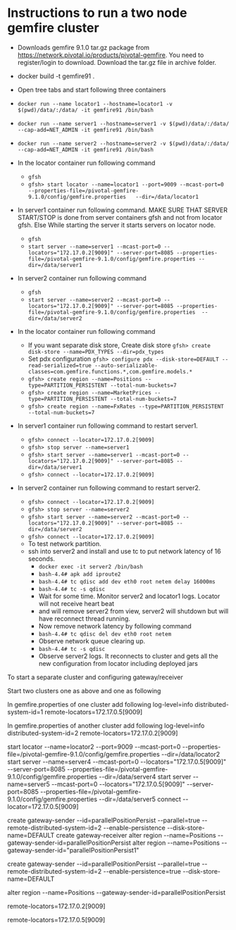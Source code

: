 # Instructions to run a two node gemfire cluster

* Downloads gemfire 9.1.0 tar.gz package from https://network.pivotal.io/products/pivotal-gemfire. You need to register/login to download. Download the tar.gz file in archive folder.
* docker build -t gemfire91 .
* Open tree tabs and start following three containers
* ```docker run --name locator1 --hostname=locator1 -v $(pwd)/data/:/data/ -it gemfire91 /bin/bash```
* ```docker run --name server1 --hostname=server1 -v $(pwd)/data/:/data/  --cap-add=NET_ADMIN -it gemfire91 /bin/bash```
* ```docker run --name server2 --hostname=server2 -v $(pwd)/data/:/data/ --cap-add=NET_ADMIN -it gemfire91 /bin/bash```
* In the locator container run following command
  + ```gfsh```
  + ```gfsh> start locator --name=locator1 --port=9009 --mcast-port=0 --properties-file=/pivotal-gemfire-9.1.0/config/gemfire.properties   --dir=/data/locator1```
* In server1 container run following command. MAKE SURE THAT SERVER START/STOP is done from server containers gfsh and not from locator gfsh. Else While starting the server it starts servers on locator node.
  + ```gfsh```
  + ```start server --name=server1 --mcast-port=0 --locators="172.17.0.2[9009]" --server-port=8085 --properties-file=/pivotal-gemfire-9.1.0/config/gemfire.properties --dir=/data/server1```
* In server2 container run following command
  + ```gfsh```
  + ```start server --name=server2 --mcast-port=0 --locators="172.17.0.2[9009]" --server-port=8085 --properties-file=/pivotal-gemfire-9.1.0/config/gemfire.properties  --dir=/data/server2```  
* In the locator container run following command
  + If you want separate disk store, Create disk store
     ```gfsh> create disk-store --name=PDX_TYPES --dir=pdx_types```
  + Set pdx configuration
     ```gfsh> configure pdx --disk-store=DEFAULT --read-serialized=true --auto-serializable-classes=com.gemfire.functions.*,com.gemfire.models.*```
  + ```gfsh> create region --name=Positions --type=PARTITION_PERSISTENT --total-num-buckets=7```
  + ```gfsh> create region --name=MarketPrices --type=PARTITION_PERSISTENT --total-num-buckets=7```
  + ```gfsh> create region --name=FxRates --type=PARTITION_PERSISTENT --total-num-buckets=7```
* In server1 container run following command to restart server1.
  + ```gfsh> connect --locator=172.17.0.2[9009]```
  + ```gfsh> stop server --name=server1```
  + ```gfsh> start server --name=server1 --mcast-port=0 --locators="172.17.0.2[9009]" --server-port=8085 --dir=/data/server1```
  + ```gfsh> connect --locator=172.17.0.2[9009]```
* In server2 container run following command to restart server2.
  + ```gfsh> connect --locator=172.17.0.2[9009]```
  + ```gfsh> stop server --name=server2```
  + ```gfsh> start server --name=server2 --mcast-port=0 --locators="172.17.0.2[9009]" --server-port=8085 --dir=/data/server2```
  + ```gfsh> connect --locator=172.17.0.2[9009]```  
  
  * To test network partition.
  * ssh into server2 and install and use tc to put network latency of 16 seconds.
    + ```docker exec -it server2 /bin/bash```
    + ```bash-4.4# apk add iproute2```
    + ```bash-4.4# tc qdisc add dev eth0 root netem delay 16000ms```
    + ```bash-4.4# tc -s qdisc```
    * Wait for some time. Monitor server2 and locator1 logs. Locator will not receive heart beat 
    * and will remove server2 from view, server2 will shutdown but will have reconnect thread running.
    * Now remove network latency by following command
    + ```bash-4.4# tc qdisc del dev eth0 root netem```
    * Observe network queue clearing up.
    + ```bash-4.4# tc -s qdisc```
    * Observe server2 logs. It reconnects to cluster and gets all the new configuration from locator including deployed jars
 
 
 To start a separate cluster and configuring gateway/receiver 
 
 Start two clusters one as above and one as following
 
 In gemfire.properties of one cluster add following 
 log-level=info
 distributed-system-id=1
 remote-locators=172.17.0.5[9009]
 
 In gemfire.properties of another cluster add following
 log-level=info
 distributed-system-id=2
 remote-locators=172.17.0.2[9009]

 
 start locator --name=locator2 --port=9009 --mcast-port=0 --properties-file=/pivotal-gemfire-9.1.0/config/gemfire.properties --dir=/data/locator2
 start server --name=server4 --mcast-port=0 --locators="172.17.0.5[9009]" --server-port=8085 --properties-file=/pivotal-gemfire-9.1.0/config/gemfire.properties --dir=/data/server4
 start server --name=server5 --mcast-port=0 --locators="172.17.0.5[9009]" --server-port=8085 --properties-file=/pivotal-gemfire-9.1.0/config/gemfire.properties --dir=/data/server5
 connect --locator=172.17.0.5[9009]
 
 create gateway-sender --id=parallelPositionPersist --parallel=true --remote-distributed-system-id=2 --enable-persistence --disk-store-name=DEFAULT
 create gateway-receiver 
 alter region --name=Positions --gateway-sender-id=parallelPositionPersist
 alter region --name=Positions --gateway-sender-id="parallelPositionPersist1"
 
 
 create gateway-sender --id=parallelPositionPersist --parallel=true --remote-distributed-system-id=2 --enable-persistence=true --disk-store-name=DEFAULT 
 
 alter region --name=Positions --gateway-sender-id=parallelPositionPersist 
  
 remote-locators=172.17.0.2[9009]
 
 remote-locators=172.17.0.5[9009]